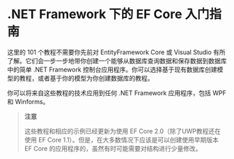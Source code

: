 # .NET Framework 下的 EF Core 入门指南

这里的 101 个教程不需要你先前对 EntityFramework Core 或 Visual Studio 有所了解。它们会一步一步地带你创建一个能够从数据库查询数据和保存数据到数据库中的简单 .NET Framework 控制台应用程序。你可以选择基于现有数据库创建模型的教程，或者基于你的模型为你创建数据库的教程。

你可以将来自这些教程的技术应用到任何 .NET Framework 应用程序，包括 WPF 和 Winforms。

> **注意**
>
> 这些教程和相应的示例已经更新为使用 EF Core 2.0（除了UWP教程还在使用 EF Core 1.1）。但是，在大多数情况下应该是可以创建使用早期版本 EF Core 的应用程序的，虽然有时可能需要对结构进行少量修改。